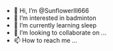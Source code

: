 - 👋 Hi, I’m @Sunflowerlll666
- 👀 I’m interested in badminton
- 🌱 I’m currently learning sleep
- 💞️ I’m looking to collaborate on ...
- 📫 How to reach me ...

<!---
Sunflowerlll666/Sunflowerlll666 is a ✨ special ✨ repository because its `README.md` (this file) appears on your GitHub profile.
You can click the Preview link to take a look at your changes.
--->

